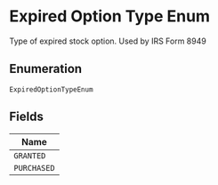 
# Expired Option Type Enum

Type of expired stock option. Used by IRS Form 8949

## Enumeration

`ExpiredOptionTypeEnum`

## Fields

| Name |
|  --- |
| `GRANTED` |
| `PURCHASED` |

